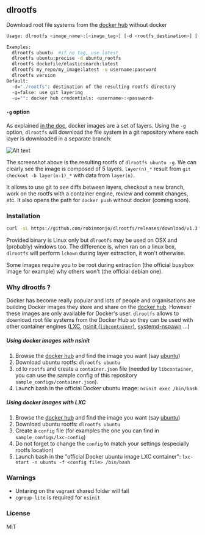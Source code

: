 ## dlrootfs

Download root file systems from the [docker hub](https://registry.hub.docker.com/) without docker

````bash
Usage: dlrootfs <image_name>:[<image_tag>] [-d <rootfs_destination>] [-u <username>:<password>] [-g]

Examples:
  dlrootfs ubuntu  #if no tag, use latest
  dlrootfs ubuntu:precise -d ubuntu_rootfs
  dlrootfs dockefile/elasticsearch:latest
  dlrootfs my_repo/my_image:latest -u username:password
  dlrootfs version
Default:
  -d="./rootfs": destination of the resulting rootfs directory
  -g=false: use git layering
  -u="": docker hub credentials: <username>:<password>
````
#### `-g` option

As explained [in the doc](https://docs.docker.com/terms/layer/), docker images are a set of layers. Using the `-g` option,
`dlrootfs` will download the file system in a git repository where each layer is downloaded in a separate branch:

![Alt text](https://dl.dropboxusercontent.com/u/6543817/dlrootfs-readme/dlrootfs-g.png)

The screenshot above is the resulting rootfs of `dlrootfs ubuntu -g`. We can clearly see the image is composed of 5 layers.
`layer(n)_*` result from `git checkout -b layer(n-1)_*` with data from `layer(n)`.

It allows to use git to see diffs between layers, checkout a new branch, work on the rootfs with a container engine, review
and commit changes, etc. It also opens the path for `docker push` without docker (coming soon).

### Installation

````bash
curl -sL https://github.com/robinmonjo/dlrootfs/releases/download/v1.3.1/dlrootfs_x86_64.tgz | tar -C /usr/local/bin -zxf -
````

Provided binary is Linux only but `dlrootfs` may be used on OSX and (probably) windows too.
The difference is, when ran on a linux box, `dlrootfs` will perform `lchown` during layer extraction,
it won't otherwise.

Some images require you to be root during extraction (the official busybox image for example) why others won't
(the official debian one).

### Why dlrootfs ?

Docker has become really popular and lots of people and organisations are building Docker images they store
and share on the [docker hub](https://registry.hub.docker.com/). However these images are only available for
Docker's user. `dlrootfs` allows to download root file systems from the Docker Hub so they can be used
with other container engines ([LXC](https://linuxcontainers.org/), [nsinit (`libcontainer`)](https://github.com/docker/libcontainer), [systemd-nspawn](http://0pointer.de/public/systemd-man/systemd-nspawn.html) ...)


##### Using docker images with nsinit

1. Browse the [docker hub](https://registry.hub.docker.com/) and find the image you want (say [ubuntu](https://registry.hub.docker.com/u/library/ubuntu/))
2. Download ubuntu rootfs: `dlrootfs ubuntu`
3. `cd` to `rootfs` and create a `container.json` file (needed by `libcontainer`, you can use the sample config of this repository `sample_configs/container.json`).
4. Launch bash in the official Docker ubuntu image: `nsinit exec /bin/bash`

##### Using docker images with LXC

1. Browse the [docker hub](https://registry.hub.docker.com/) and find the image you want (say [ubuntu](https://registry.hub.docker.com/u/library/ubuntu/))
2. Download ubuntu rootfs: `dlrootfs ubuntu`
3. Create a `config` file (for examples the one you can find in `sample_configs/lxc-config`)
4. Do not forget to change the `config` to match your settings (especially rootfs location)
5. Launch bash in the "official Docker ubuntu image LXC container": `lxc-start -n ubuntu -f <config file> /bin/bash`

### Warnings

* Untaring on the `vagrant` shared folder will fail
* `cgroup-lite` is required for `nsinit`

### License

MIT
